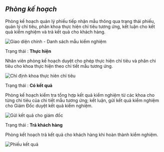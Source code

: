 ## *Phòng kế hoạch*

Phòng kế hoạch quản lý phiếu tiếp nhận mẫu thông qua trạng thái phiếu, quản lý chỉ tiêu, phân khoa thực hiện chỉ tiêu tương ứng, kết luận cho kết quả kiểm nghiệm và trả kết quả cho khách hàng.

![](https://i.imgur.com/PToIKlz.png "Giao diện chính - Danh sách mẫu kiểm nghiệm")

Trạng thái : **Thực hiện**

Nhân viên phòng kế hoạch duyệt cho phép thực hiện chỉ tiêu và phân chi tiêu cho khoa thực hiện theo chi tiết mẫu tương ứng.

![](https://i.imgur.com/btd32aH.png "Chỉ định khoa thực hiên chỉ tiêu")

Trạng thái : **Có kết quả**

Phòng kế hoạch kiểm tra tổng hợp kết quả kiểm nghiệm từ các khoa cho từng chi tiêu của chi tiết mẫu tương ứng; kết luận, gửi kết quả kiểm nghiệm cho Giám Đốc duyệt kết quả kiểm nghiệm.

![](https://i.imgur.com/DiJ69qK.png "Gửi kết quả cho giám đốc")

Trạng thái : **Trả khách hàng**

Phòng kết hoạch trả kết quả cho khách hàng khi hoàn thành kiểm nghiệm.

![](https://i.imgur.com/Qpob7Cl.png "Phiếu kết quả")